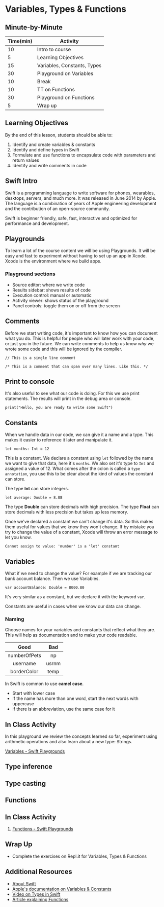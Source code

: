 # Variables, Types & Functions

## Minute-by-Minute

| **Time(min)** | **Activity**               |
| ------------- | ---------------------------|
| 10            | Intro to course            |
| 5             | Learning Objectives        |
| 15            | Variables, Constants, Types|
| 30            | Playground on Variables    |
| 10            | Break                      |
| 10            | TT on Functions            |
| 30            | Playground on Functions    |
| 5             | Wrap up                    |

## Learning Objectives

By the end of this lesson, students should be able to:

1. Identify and create variables & constants
1. Identify and define types in Swift
1. Formulate and use functions to encapsulate code with parameters and return values
1. Identify and write comments in code

## Swift Intro

Swift is a programming language to write software for phones, wearables, desktops, servers, and much more. It was released in June 2014 by Apple. The language is a combination of years of Apple engineering development and the contribution of an open-source community.

Swift is beginner friendly, safe, fast, interactive and optimized for performance and development.

## Playgrounds

To learn a lot of the course content we will be using Playgrounds. It will be easy and fast to experiment without having to set up an app in Xcode. Xcode is the environment where we build apps.

### Playground sections

- Source editor: where we write code
- Results sidebar: shows results of code
- Execution control: manual or automatic
- Activity viewer: shows status of the playground
- Panel controls: toggle them on or off from the screen

## Comments

Before we start writing code, it's important to know how you can document what you do. This is helpful for people who will later work with your code, or just you in the future. We can write comments to help us know *why* we wrote some code and this will be ignored by the compiler.

`// This is a single line comment`

`/* This is a comment that can
     span over many lines.
     Like this.
 */`

## Print to console

It's also useful to see what our code is doing. For this we use print statements. The results will print in the debug area or console.

`print("Hello, you are ready to write some Swift")`

## Constants

When we handle data in our code, we can give it a name and a type. This makes it easier to reference it later and manipulate it.

`let months: Int = 12`

This is a constant. We declare a constant using `let` followed by the name we want to give that data, here it's `months`. We also set it's type to `Int` and assigned a value of 12. What comes after the colon is called a `type annotation`, you use this to be clear about the kind of values the constant can store.

The type **Int** can store integers.

`let average: Double = 8.88`

The type **Double** can store decimals with high precision.
The type **Float** can store decimals with less precision but takes up less memory.

Once we've declared a constant we can't change it's data. So this makes them useful for values that we know they won't change. If by mistake you try to change the value of a constant, Xcode will throw an error message to let you know.

`Cannot assign to value: 'number' is a 'let' constant`

## Variables

What if we need to change the value? For example if we are tracking our bank account balance. Then we use Variables.

`var accountBalance: Double = 8000.80`

It's very similar as a constant, but we declare it with the keyword `var`.

Constants are useful in cases when we know our data can change.

### Naming

Choose names for your variables and constants that reflect what they are. This will help as documentation and to make your code readable.

|     Good     |      Bad      |
|:------------:|:-------------:|
| numberOfPets |      np       |
| username     |     usrnm     |
| borderColor  |     temp      |

In Swift is common to use **camel case**.

- Start with lower case
- If the name has more than one word, start the next words with uppercase
- If there is an abbreviation, use the same case for it

## In Class Activity

In this playground we review the concepts learned so far, experiment using arithmetic operations and also learn about a new type: Strings.

[Variables - Swift Playgrounds](https://github.com/MakeSchool-Tutorials/Intro-Variables-Swift-Playground/archive/swift4.zip)

## Type inference

## Type casting

## Functions

## In Class Activity

1. [Functions - Swift Playgrounds](https://github.com/soggybag/Draw-Mac)

## Wrap Up

- Complete the exercises on Repl.it for Variables, Types & Functions

## Additional Resources

- [About Swift](https://docs.swift.org/swift-book/index.html)
- [Apple's documentation on Variables & Constants](https://docs.swift.org/swift-book/LanguageGuide/TheBasics.html)
- [Video on Types in Swift](https://www.youtube.com/watch?v=BlXrMgmvNBI)
- [Article explaining Functions](https://learnappmaking.com/swift-functions-how-to/)
